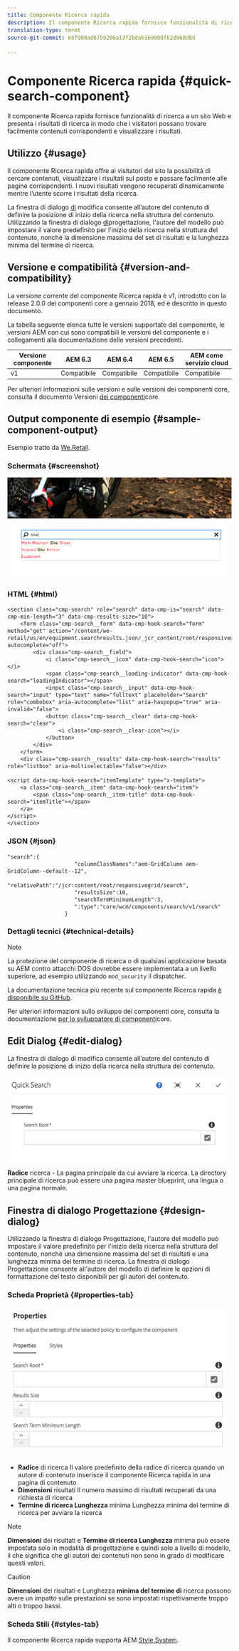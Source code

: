 ```yaml
---
title: Componente Ricerca rapida
description: Il componente Ricerca rapida fornisce funzionalità di ricerca a un sito Web e presenta i risultati di ricerca in modo che i visitatori possano effettuare ricerche nel sito e filtrare i risultati.
translation-type: tm+mt
source-git-commit: 65f900ad6759206a13f2bda6169900f62d968d8d

---
```



# Componente Ricerca rapida {#quick-search-component}

Il componente Ricerca rapida fornisce funzionalità di ricerca a un sito Web e presenta i risultati di ricerca in modo che i visitatori possano trovare facilmente contenuti corrispondenti e visualizzare i risultati.

## Utilizzo {#usage}

Il componente Ricerca rapida offre ai visitatori del sito la possibilità di cercare contenuti, visualizzare i risultati sul posto e passare facilmente alle pagine corrispondenti. I nuovi risultati vengono recuperati dinamicamente mentre l’utente scorre i risultati della ricerca.

La finestra di dialogo [di](#edit-dialog) modifica consente all’autore del contenuto di definire la posizione di inizio della ricerca nella struttura del contenuto. Utilizzando la finestra di dialogo [di](#design-dialog)progettazione, l&#39;autore del modello può impostare il valore predefinito per l&#39;inizio della ricerca nella struttura del contenuto, nonché la dimensione massima del set di risultati e la lunghezza minima del termine di ricerca.

## Versione e compatibilità {#version-and-compatibility}

La versione corrente del componente Ricerca rapida è v1, introdotto con la release 2.0.0 dei componenti core a gennaio 2018, ed è descritto in questo documento.

La tabella seguente elenca tutte le versioni supportate del componente, le versioni AEM con cui sono compatibili le versioni del componente e i collegamenti alla documentazione delle versioni precedenti.

| Versione componente | AEM 6.3 | AEM 6.4 | AEM 6.5 | AEM come servizio cloud |
|--- |--- |--- |--- |---|
| v1 | Compatibile | Compatibile | Compatibile | Compatibile |

Per ulteriori informazioni sulle versioni e sulle versioni dei componenti core, consulta il documento Versioni [dei componenti](versions.md)core.

## Output componente di esempio {#sample-component-output}

Esempio tratto da [We.Retail](https://docs.adobe.com/content/help/en/experience-manager-65/developing/bestpractices/we-retail/we-retail.html).

### Schermata {#screenshot}

![](assets/screen_shot_2018-01-19at094248.png)

### HTML {#html}

```
<section class="cmp-search" role="search" data-cmp-is="search" data-cmp-min-length="3" data-cmp-results-size="10">
    <form class="cmp-search__form" data-cmp-hook-search="form" method="get" action="/content/we-retail/us/en/equipment.searchresults.json/_jcr_content/root/responsivegrid/search" autocomplete="off">
        <div class="cmp-search__field">
            <i class="cmp-search__icon" data-cmp-hook-search="icon"></i>
            <span class="cmp-search__loading-indicator" data-cmp-hook-search="loadingIndicator"></span>
            <input class="cmp-search__input" data-cmp-hook-search="input" type="text" name="fulltext" placeholder="Search" role="combobox" aria-autocomplete="list" aria-haspopup="true" aria-invalid="false">
            <button class="cmp-search__clear" data-cmp-hook-search="clear">
                <i class="cmp-search__clear-icon"></i>
            </button>
        </div>
    </form>
    <div class="cmp-search__results" data-cmp-hook-search="results" role="listbox" aria-multiselectable="false"></div>
    
<script data-cmp-hook-search="itemTemplate" type="x-template">
    <a class="cmp-search__item" data-cmp-hook-search="item">
        <span class="cmp-search__item-title" data-cmp-hook-search="itemTitle"></span>
    </a>
</script>
</section>
```

### JSON {#json}

```
"search":{  
                     "columnClassNames":"aem-GridColumn aem-GridColumn--default--12",
                     "relativePath":"/jcr:content/root/responsivegrid/search",
                     "resultsSize":10,
                     "searchTermMinimumLength":3,
                     ":type":"core/wcm/components/search/v1/search"
                  }
```

### Dettagli tecnici {#technical-details}

>[!NOTE]
>
>La protezione del componente di ricerca o di qualsiasi applicazione basata su AEM contro attacchi DOS dovrebbe essere implementata a un livello superiore, ad esempio utilizzando `mod_security` il dispatcher.

La documentazione tecnica più recente sul componente Ricerca rapida [è disponibile su GitHub](https://adobe.com/go/aem_cmp_tech_search_v1).

Per ulteriori informazioni sullo sviluppo dei componenti core, consulta la documentazione [per lo sviluppatore di componenti](developing.md)core.

## Edit Dialog {#edit-dialog}

La finestra di dialogo di modifica consente all’autore del contenuto di definire la posizione di inizio della ricerca nella struttura del contenuto.

![](assets/screen_shot_2018-04-03at120132.png)

**Radice** ricerca - La pagina principale da cui avviare la ricerca. La directory principale di ricerca può essere una pagina master blueprint, una lingua o una pagina normale.

## Finestra di dialogo Progettazione {#design-dialog}

Utilizzando la finestra di dialogo Progettazione, l&#39;autore del modello può impostare il valore predefinito per l&#39;inizio della ricerca nella struttura del contenuto, nonché una dimensione massima del set di risultati e una lunghezza minima del termine di ricerca. La finestra di dialogo Progettazione consente all&#39;autore del modello di definire le opzioni di formattazione del testo disponibili per gli autori del contenuto.

### Scheda Proprietà {#properties-tab}

![](assets/screen_shot_2018-04-03at120028.png)

* **Radice** di ricerca Il valore predefinito della radice di ricerca quando un autore di contenuto inserisce il componente Ricerca rapida in una pagina di contenuto
* **Dimensioni** risultati Il numero massimo di risultati recuperati da una richiesta di ricerca
* **Termine di ricerca Lunghezza** minima Lunghezza minima del termine di ricerca per avviare la ricerca

>[!NOTE]
>
>**Dimensioni** dei risultati e **Termine di ricerca Lunghezza** minima può essere impostata solo in modalità di progettazione e quindi solo a livello di modello, il che significa che gli autori dei contenuti non sono in grado di modificare questi valori.

>[!CAUTION]
>
>**Dimensioni** dei risultati e Lunghezza **minima del termine di** ricerca possono avere un impatto sulle prestazioni se sono impostati rispettivamente troppo alti o troppo bassi.

### Scheda Stili {#styles-tab}

Il componente Ricerca rapida supporta AEM [Style System](authoring.md#component-styling).
